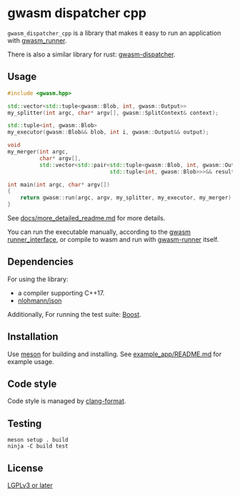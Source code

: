 # gwasm dispatcher cpp

`gwasm_dispatcher_cpp` is a library that makes it easy to run an application
with
[gwasm_runner](https://github.com/golemfactory/gwasm-runner/wiki/Wasm-runner-interface).

There is also a similar library for rust:
[gwasm-dispatcher](https://golemfactory.github.io/gwasm-runner/gwasm_dispatcher/index.html).


## Usage

``` c++
#include <gwasm.hpp>

std::vector<std::tuple<gwasm::Blob, int, gwasm::Output>>
my_splitter(int argc, char* argv[], gwasm::SplitContext& context);

std::tuple<int, gwasm::Blob>
my_executor(gwasm::Blob&& blob, int i, gwasm::Output&& output);

void
my_merger(int argc,
          char* argv[],
          std::vector<std::pair<std::tuple<gwasm::Blob, int, gwasm::Output>,
                                std::tuple<int, gwasm::Blob>>>&& results);

int main(int argc, char* argv[])
{
    return gwasm::run(argc, argv, my_splitter, my_executor, my_merger);
}
```

See [docs/more_detailed_readme.md](docs/more_detailed_readme.md) for more
details.

You can run the executable manually, according to the
[gwasm runner_interface](https://github.com/golemfactory/gwasm-runner/wiki/Wasm-runner-interface),
or compile to wasm and run with
[gwasm-runner](https://github.com/golemfactory/gwasm-runner#running-a-wasm-binary)
itself.


## Dependencies

For using the library:

  - a compiler supporting C++17.
  - [nlohmann/json](https://github.com/nlohmann/json)

Additionally, For running the test suite: [Boost](https://www.boost.org/).


## Installation

Use [meson](https://mesonbuild.com/) for building and installing.
See [example_app/README.md](example_app/README.md) for example usage.


## Code style

Code style is managed by
[clang-format](https://clang.llvm.org/docs/ClangFormat.html).


## Testing

``` shell
meson setup . build
ninja -C build test
```


## License

[LGPLv3 or later](https://www.gnu.org/licenses/lgpl-3.0.html)
